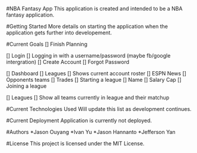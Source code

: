 #NBA Fantasy App
This application is created and intended to be a NBA fantasy application.

#Getting Started
More details on starting the application when the application gets further into developement.

#Current Goals
[] Finish Planning

[] Login
    [] Logging in with a username/password (maybe fb/google intergration)
    [] Create Account
    [] Forgot Password

[] Dashboard
    [] Leagues
        [] Shows current account roster
        [] ESPN News
        [] Opponents teams
    [] Trades
    [] Starting a league
        [] Name
        [] Salary Cap
    [] Joining a league

[] Leagues
    [] Show all teams currently in league and their matchup


#Current Technologies Used
Will update this list as development continues.

#Current Deployment
Application is currently not deployed.


#Authors
*Jason Ouyang
*Ivan Yu
*Jason Hannanto
*Jefferson Yan

#License
This project is licensed under the MIT License.
